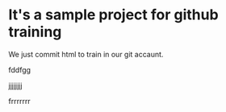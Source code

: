 # It's a sample project for github training

We just commit html to train in our git accaunt.


fddfgg


jjjjjjjj

frrrrrrr